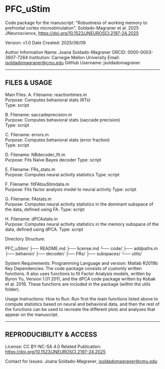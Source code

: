 # PFC_uStim

Code package for the manuscript: 
"Robustness of working memory to prefrontal cortex microstimulation", Soldado-Magraner et al. 2025 
JNeuroscience, https://doi.org/10.1523/JNEUROSCI.2197-24.2025

Version: v1.0
Date Created: 2025/06/09

Author Information
Name: Joana Soldado-Magraner
ORCiD: 0000-0003-3607-7264
Institution: Carnegie Mellon University
Email: jsoldadomagraner@cmu.edu
GitHub Username: jsoldadomagraner

---------------------
FILES & USAGE
---------------------

Main Files:
   A. Filename: reactiontimes.m       
      Purpose:  Computes behavioral stats (RTs)      
      Type: script
        
   B. Filename: saccadeprecision.m       
      Purpose:  Computes behavioral stats (saccade precision)    
      Type: script
      
   C. Filename: errors.m       
      Purpose:  Computes behavioral stats (error fraction)    
      Type: script
      
   D. Filename: NBdecoder_fit.m      
      Purpose:  Fits Naive Bayes decoder
      Type: script
      
   E. Filename: FRs_stats.m      
      Purpose:  Computes neural activity statistics
      Type: script
      
   F. Filename: fitFAtouStimdata.m      
      Purpose:  Fits factor analysis model to neural activity
      Type: script
      
   G. Filename: FAstats.m      
      Purpose:  Computes neural activity statistics in the dominant subspace of the data, defined using FA.
      Type: script
      
   H. Filename: dPCAstats.m       
      Purpose:  Computes neural activity statistics in the memory subspace of the data, defined using dPCA.
      Type: script


Directory Structure:

PFC_uStim/
├── README.md
├── license.md
└── code/
    ├── addpaths.m
    ├── behavior/
    ├── decoder/
    ├── FRs/
    ├── subspaces/
    └── utils/


System Requirements:
   Programming Language and version: Matlab R2019b
   Key Dependencies: The code package consists of customly written functions. It also uses functions to fit Factor Analysis models, written by Byron Yu, Version 1.01 2011, and the dPCA code package written by Kobak et al. 2016. These functions are included in the package (within the utils folder).
   

Usage Instructions:
   How to Run: Run first the main functions listed above to compute statistics based on neural and behavioral data, and then the rest of the functions can be used to recreate the different plots and analyses that appear on the manuscript.


--------------------------
REPRODUCIBILITY & ACCESS
--------------------------

License: CC BY-NC-SA 4.0
Related Publication: https://doi.org/10.1523/JNEUROSCI.2197-24.2025

Contact for Issues: Joana Soldado-Magraner, jsoldadomagraner@cmu.edu

